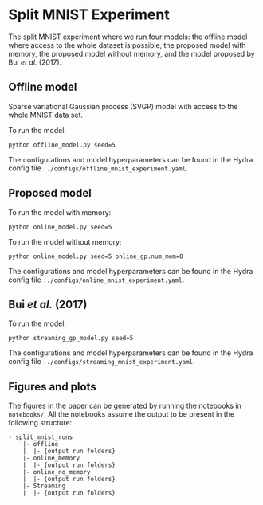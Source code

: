 # Split MNIST Experiment

The split MNIST experiment where we run four models: the offline model where access to the whole dataset is possible, 
the proposed model with memory, the proposed model without memory, and the model proposed by Bui *et al.* (2017).

## Offline model

Sparse variational Gaussian process (SVGP) model with access to the whole MNIST data set. 

To run the model:
```
python offline_model.py seed=5
```

The configurations and model hyperparameters can be found in the Hydra config file `../configs/offline_mnist_experiment.yaml`. 

## Proposed model

To run the model with memory:
```
python online_model.py seed=5
```
To run the model without memory:
```
python online_model.py seed=5 online_gp.num_mem=0
```
The configurations and model hyperparameters can be found in the Hydra config file `../configs/online_mnist_experiment.yaml`.

## Bui *et al.* (2017)
To run the model:
```
python streaming_gp_model.py seed=5
```
The configurations and model hyperparameters can be found in the Hydra config file `../configs/streaming_mnist_experiment.yaml`.

## Figures and plots

The figures in the paper can be generated by running the notebooks in `notebooks/`. All the notebooks assume the output
to be present in the following structure:

```
- split_mnist_runs
    |- offline
    |  |- {output run folders}
    |- online_memory
    |  |- {output run folders}
    |- online_no_memory
    |  |- {output run folders}
    |- Streaming
    |  |- {output run folders}
```
